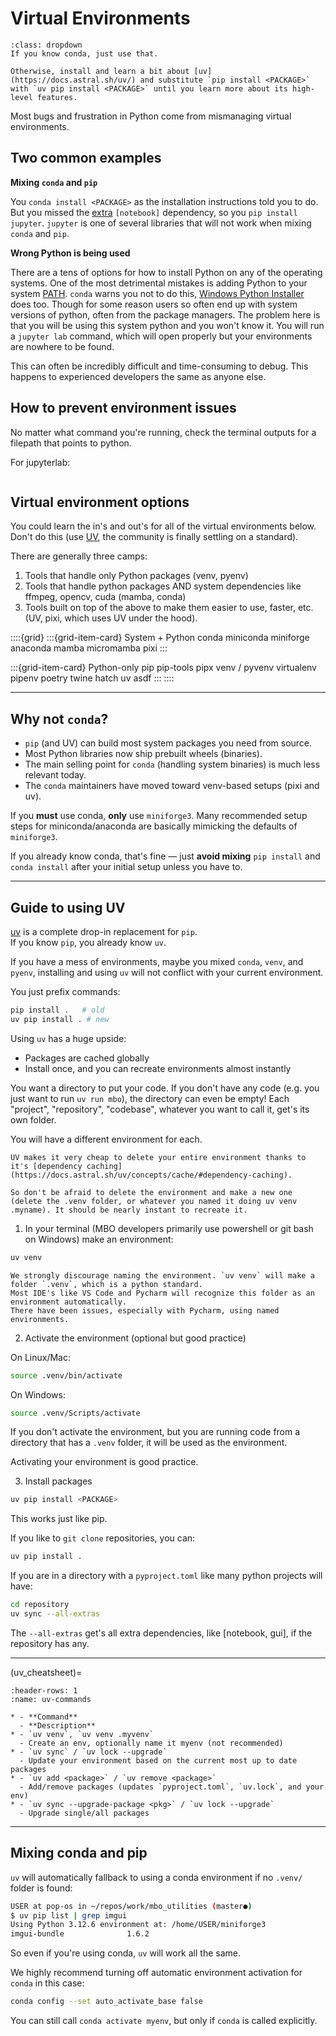 # Virtual Environments

```{admonition} TLDR
:class: dropdown
If you know conda, just use that.

Otherwise, install and learn a bit about [uv](https://docs.astral.sh/uv/) and substitute `pip install <PACKAGE>` with `uv pip install <PACKAGE>` until you learn more about its high-level features.
```

Most bugs and frustration in Python come from mismanaging virtual environments.

## Two common examples

**Mixing `conda` and `pip`**

You `conda install <PACKAGE>` as the installation instructions told you to do.
But you missed the [extra](https://packaging.python.org/en/latest/specifications/dependency-specifiers/#extras) `[notebook]` dependency, so you `pip install jupyter`.
`jupyter` is one of several libraries that will not work when mixing `conda` and `pip`.

**Wrong Python is being used**

There are a tens of options for how to install Python on any of the operating systems.
One of the most detrimental mistakes is adding Python to your system
[PATH](https://superuser.com/questions/284342/what-are-path-and-other-environment-variables-and-how-can-i-set-or-use-them).
`conda` warns you not to do this, [Windows Python Installer](https://docs.python.org/3/_images/win_installer.png) does too.
Though for some reason users so often end up with system versions of python, often from the package managers.
The problem here is that you will be using this system python and you won't know it.
You will run a `jupyter lab` command, which will open properly but your environments are nowhere to be found.

This can often be incredibly difficult and time-consuming to debug. This happens to experienced developers the same as anyone else.

## How to prevent environment issues

No matter what command you're running, check the terminal outputs for a filepath that points to python.

For jupyterlab:

```{figure} ./_images/venv_jlab.png
```

## Virtual environment options

You could learn the in's and out's for all of the virtual environments below.
Don't do this (use [UV](https://docs.astral.sh/uv/getting-started/), the community is finally settling on a standard).

There are generally three camps:

1. Tools that handle only Python packages (venv, pyenv)
2. Tools that handle python packages AND system dependencies like ffmpeg, opencv, cuda (mamba, conda)
3. Tools built on top of the above to make them easier to use, faster, etc. (UV, pixi, which uses UV under the hood).

::::{grid}
:::{grid-item-card} System + Python
 conda
 miniconda
 miniforge
 anaconda
 mamba
 micromamba
 pixi
:::

:::{grid-item-card} Python-only
 pip
 pip-tools
 pipx
 venv / pyvenv
 virtualenv
 pipenv
 poetry
 twine
 hatch
 uv
 asdf
:::
::::

---

## Why not `conda`?

- `pip` (and UV) can build most system packages you need from source.
- Most Python libraries now ship prebuilt wheels (binaries).
- The main selling point for `conda` (handling system binaries) is much less relevant today.
- The `conda` maintainers have moved toward venv-based setups (pixi and uv).

If you **must** use conda, **only** use `miniforge3`.
Many recommended setup steps for miniconda/anaconda are basically mimicking the defaults of `miniforge3`.

If you already know conda, that's fine — just **avoid mixing** `pip install` and `conda install` after your initial setup unless you have to.

---

## Guide to using UV

[uv](https://docs.astral.sh/uv/) is a complete drop-in replacement for `pip`.  
If you know `pip`, you already know `uv`.

If you have a mess of environments, maybe you mixed `conda`, `venv`, and `pyenv`, installing and using `uv` will 
not conflict with your current environment.

You just prefix commands:

```bash
pip install .   # old
uv pip install . # new
```

Using `uv` has a huge upside:

- Packages are cached globally
- Install once, and you can recreate environments almost instantly

You want a directory to put your code. If you don't have any code (e.g. you just want to run `uv run mbo`), the directory can even be empty!
Each "project", "repository", "codebase", whatever you want to call it, get's its own folder.

You will have a different environment for each.

``` {tip}
UV makes it very cheap to delete your entire environment thanks to it's [dependency caching](https://docs.astral.sh/uv/concepts/cache/#dependency-caching).

So don't be afraid to delete the environment and make a new one (delete the .venv folder, or whatever you named it doing uv venv .myname). It should be nearly instant to recreate it.
```

1. In your terminal (MBO developers primarily use powershell or git bash on Windows) make an environment:

  ```bash
  uv venv
  ```

  ```{warning} 
  We strongly discourage naming the environment. `uv venv` will make a folder `.venv`, which is a python standard.
  Most IDE's like VS Code and Pycharm will recognize this folder as an environment automatically.
  There have been issues, especially with Pycharm, using named environments.
  ```

2. Activate the environment (optional but good practice)

  On Linux/Mac:

  ```bash
  source .venv/bin/activate
  ```

  On Windows:

  ```bash
  source .venv/Scripts/activate
  ```

If you don't activate the environment, but you are running code from a directory that has a `.venv` folder, it will be used as the environment.

Activating your environment is good practice. 

3) Install packages

```bash
uv pip install <PACKAGE>
```

This works just like pip.

If you like to `git clone` repositories, you can:

```bash
uv pip install .
```

If you are in a directory with a `pyproject.toml` like many python projects will have:

```bash
cd repository
uv sync --all-extras
```

The `--all-extras` get's all extra dependencies, like [notebook, gui], if the repository has any.

---

(uv_cheatsheet)=
```{list-table} Most helpful UV Commands
:header-rows: 1
:name: uv-commands

* - **Command**
  - **Description**
* - `uv venv`, `uv venv .myvenv`
  - Create an env, optionally name it myenv (not recommended)
* - `uv sync` / `uv lock --upgrade`
  - Update your environment based on the current most up to date packages
* - `uv add <package>` / `uv remove <package>`
  - Add/remove packages (updates `pyproject.toml`, `uv.lock`, and your env)
* - `uv sync --upgrade-package <pkg>` / `uv lock --upgrade`
  - Upgrade single/all packages
```

---

## Mixing conda and pip

`uv` will automatically fallback to using a conda environment if no `.venv/` folder is found:

```bash
USER at pop-os in ~/repos/work/mbo_utilities (master●)
$ uv pip list | grep imgui
Using Python 3.12.6 environment at: /home/USER/miniforge3
imgui-bundle              1.6.2
```

So even if you're using conda, `uv` will work all the same.

We highly recommend turning off automatic environment activation for `conda` in this case:

``` bash
conda config --set auto_activate_base false
```

You can still call `conda activate myenv`, but only if `conda` is called explicitly.
